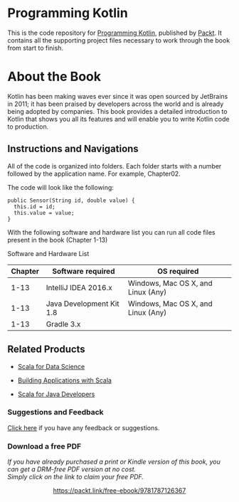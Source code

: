 


# Programming Kotlin
This is the code repository for [Programming Kotlin](https://www.packtpub.com/application-development/programming-kotlin?utm_source=GitHub&utm_medium=repository&utm_campaign=9781787126367), published by [Packt](https://www.packtpub.com/?utm_source=GitHub&utm_medium=repository&utm_campaign=packt). It contains all the supporting project files necessary to work through the book from start to finish.

# About the Book
Kotlin has been making waves ever since it was open sourced by JetBrains in 2011; it has been praised by developers across the world and is already being adopted by companies. This book provides a detailed introduction to Kotlin that shows you all its features and will enable you to write Kotlin code to production.

## Instructions and Navigations
All of the code is organized into folders. Each folder starts with a number followed by the application name. For example, Chapter02.

The code will look like the following:
```
public Sensor(String id, double value) { 
  this.id = id;
  this.value = value; 
}
```

With the following software and hardware list you can run all code files present in the book (Chapter 1-13)

Software and Hardware List

| Chapter  | Software required                   | OS required                        |
| -------- | ------------------------------------| -----------------------------------|
| 1-13     | IntelliJ IDEA 2016.x                | Windows, Mac OS X, and Linux (Any) |
| 1-13     | Java Development Kit 1.8            | Windows, Mac OS X, and Linux (Any) |
| 1-13     | Gradle 3.x                          |                                    |


## Related Products
* [Scala for Data Science](https://www.packtpub.com/big-data-and-business-intelligence/scala-data-science?utm_source=GitHub&utm_medium=repository&utm_campaign=9781785281372)

* [Building Applications with Scala](https://www.packtpub.com/application-development/building-applications-scala?utm_source=GitHub&utm_medium=repository&utm_campaign=9781786461483)

* [Scala for Java Developers](https://www.packtpub.com/application-development/scala-java-developers?utm_source=GitHub&utm_medium=repository&utm_campaign=9781783283637)


### Suggestions and Feedback
[Click here](https://docs.google.com/forms/d/e/1FAIpQLSe5qwunkGf6PUvzPirPDtuy1Du5Rlzew23UBp2S-P3wB-GcwQ/viewform) if you have any feedback or suggestions.

### Download a free PDF

 <i>If you have already purchased a print or Kindle version of this book, you can get a DRM-free PDF version at no cost.<br>Simply click on the link to claim your free PDF.</i>
<p align="center"> <a href="https://packt.link/free-ebook/9781787126367">https://packt.link/free-ebook/9781787126367 </a> </p>